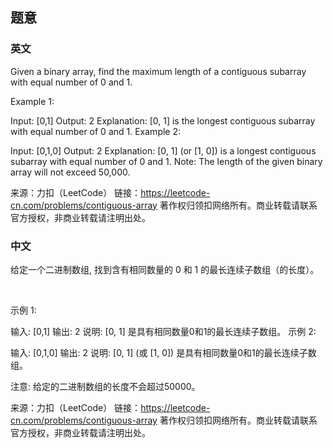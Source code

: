 ## 题意

### 英文

Given a binary array, find the maximum length of a contiguous subarray with equal number of 0 and 1.

Example 1:

Input: [0,1]
Output: 2
Explanation: [0, 1] is the longest contiguous subarray with equal number of 0 and 1.
Example 2:

Input: [0,1,0]
Output: 2
Explanation: [0, 1] (or [1, 0]) is a longest contiguous subarray with equal number of 0 and 1.
Note: The length of the given binary array will not exceed 50,000.



来源：力扣（LeetCode）
链接：https://leetcode-cn.com/problems/contiguous-array
著作权归领扣网络所有。商业转载请联系官方授权，非商业转载请注明出处。

### 中文

给定一个二进制数组, 找到含有相同数量的 0 和 1 的最长连续子数组（的长度）。

 

示例 1:

输入: [0,1]
输出: 2
说明: [0, 1] 是具有相同数量0和1的最长连续子数组。
示例 2:

输入: [0,1,0]
输出: 2
说明: [0, 1] (或 [1, 0]) 是具有相同数量0和1的最长连续子数组。
 

注意: 给定的二进制数组的长度不会超过50000。

来源：力扣（LeetCode）
链接：https://leetcode-cn.com/problems/contiguous-array
著作权归领扣网络所有。商业转载请联系官方授权，非商业转载请注明出处。
